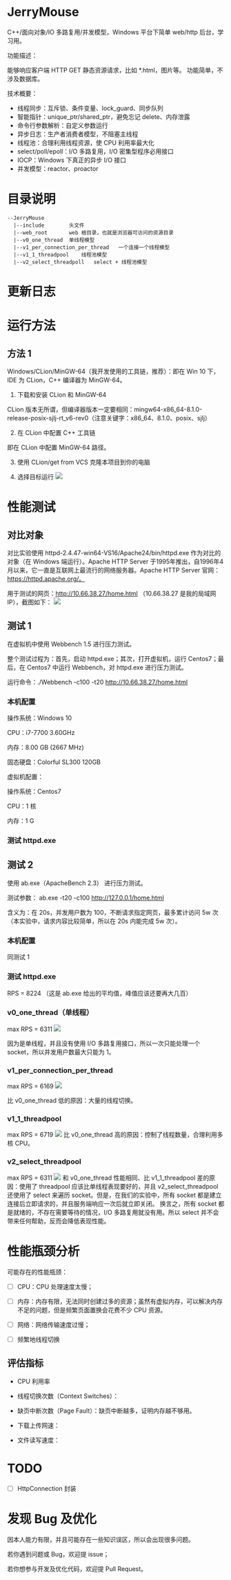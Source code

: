 # JerryMouse

C++/面向对象/IO 多路复用/并发模型，Windows 平台下简单 web/http 后台，学习用。

功能描述：

能够响应客户端 HTTP GET 静态资源请求，比如 *.html，图片等。
功能简单，不涉及数据库。

技术概要：

- 线程同步：互斥锁、条件变量、lock_guard、同步队列
- 智能指针：unique_ptr/shared_ptr，避免忘记 delete、内存泄露
- 命令行参数解析：自定义参数运行
- 异步日志：生产者消费者模型，不阻塞主线程
- 线程池：合理利用线程资源，使 CPU 利用率最大化
- select/poll/epoll：I/O 多路复用，I/O 密集型程序必用接口
- IOCP：Windows 下真正的异步 I/O 接口
- 并发模型：reactor、proactor


# 目录说明
```
--JerryMouse
  |--include        头文件
  |--web_root       web 根目录，也就是浏览器可访问的资源目录
  |--v0_one_thread  单线程模型
  |--v1_per_connection_per_thread   一个连接一个线程模型
  |--v1_1_threadpool    线程池模型
  |--v2_select_threadpoll   select + 线程池模型
```

# 更新日志


# 运行方法
## 方法 1
Windows/CLion/MinGW-64（我开发使用的工具链，推荐）：即在 Win 10 下，IDE 为 CLion，C++ 编译器为 MinGW-64。

1. 下载和安装 CLion 和 MinGW-64

CLion 版本无所谓，但编译器版本一定要相同：mingw64-x86_64-8.1.0-release-posix-sjlj-rt_v6-rev0（注意关键字：x86_64、8.1.0、posix、sjlj）

2. 在 CLion 中配置 C++ 工具链 
   
即在 CLion 中配置 MinGW-64 路径。

3. 使用 CLion/get from VCS 克隆本项目到你的电脑

4. 选择目标运行
![](https://github.com/jelly-lemon/JerryMouse/blob/master/img/select_target_to_run.png?raw=true)


# 性能测试
## 对比对象
对比实验使用 httpd-2.4.47-win64-VS16/Apache24/bin/httpd.exe 作为对比的对象（在 Windows 端运行）。Apache HTTP Server 于1995年推出，自1996年4月以来，它一直是互联网上最流行的网络服务器。Apache HTTP Server 官网：https://httpd.apache.org/。

用于测试的网页：http://10.66.38.27/home.html （10.66.38.27 是我的局域网 IP），截图如下：
![](https://github.com/jelly-lemon/JerryMouse/blob/master/img/test_page.png?raw=true)

## 测试 1
在虚拟机中使用 Webbench 1.5 进行压力测试。

整个测试过程为：首先，启动 httpd.exe；其次，打开虚拟机，运行 Centos7；最后，在 Centos7 中运行 Webbench，对 httpd.exe 进行压力测试。

运行命令：./Webbench -c100 -t20 http://10.66.38.27/home.html

### 本机配置

操作系统：Windows 10

CPU：i7-7700 3.60GHz

内存：8.00 GB (2667 MHz)

固态硬盘：Colorful SL300 120GB

虚拟机配置：

操作系统：Centos7

CPU：1 核

内存：1 G

### 测试 httpd.exe



## 测试 2
使用 ab.exe（ApacheBench 2.3） 进行压力测试。

测试参数：
ab.exe -t20 -c100 http://127.0.0.1/home.html

含义为：在 20s，并发用户数为 100，不断请求指定网页，最多累计访问 5w 次（本实验中，请求内容比较简单，所以在 20s 内能完成 5w 次）。

### 本机配置
同测试 1

### 测试 httpd.exe
RPS = 8224 （这是 ab.exe 给出的平均值，峰值应该还要再大几百）


### v0_one_thread（单线程）
max RPS = 6311
![](https://github.com/jelly-lemon/JerryMouse/blob/master/img/ab_v0.png?raw=true)

因为是单线程，并且没有使用 I/O 多路复用接口，所以一次只能处理一个 socket，所以并发用户数最大只能为 1。

### v1_per_connection_per_thread
max RPS = 6169 
![](https://github.com/jelly-lemon/JerryMouse/blob/master/img/ab_v1.png?raw=true)

比 v0_one_thread 低的原因：大量的线程切换。

### v1_1_threadpool
max RPS = 6719
![](https://github.com/jelly-lemon/JerryMouse/blob/master/img/ab_v1_1_threadpool.png?raw=true)
比 v0_one_thread 高的原因：控制了线程数量，合理利用多核 CPU。

### v2_select_threadpool
max RPS = 6311
![](https://github.com/jelly-lemon/JerryMouse/blob/master/img/ab_v2_select.png?raw=true)
和 v0_one_thread 性能相同、比 v1_1_threadpool 差的原因：使用了 threadpool 应该比单线程表现要好的，并且 v2_select_threadpool 
还使用了 select 来遍历 socket。但是，在我们的实验中，所有 socket 都是建立连接后立即请求的，并且服务端响应一次后就立即关闭。
换言之，所有 socket 都是就绪的，不存在需要等待的情况，I/O 多路复用就没有用。所以 select 并不会带来任何帮助，反而会降低表现性能。


# 性能瓶颈分析
可能存在的性能瓶颈：

- [ ] CPU：CPU 处理速度太慢；

- [ ] 内存：内存有限，无法同时创建过多的资源；虽然有虚拟内存，可以解决内存不足的问题，但是频繁页面置换会花费不少 CPU 资源。

- [ ] 网络：网络传输速度过慢；

- [ ] 频繁地线程切换

## 评估指标
- CPU 利用率

- 线程切换次数（Context Switches）：

- 缺页中断次数（Page Fault）：缺页中断越多，证明内存越不够用。

- 下载上传网速：

- 文件读写速度：

# TODO
- [ ] HttpConnection 封装



# 发现 Bug 及优化

因本人能力有限，并且可能存在一些知识误区，所以会出现很多问题。

若你遇到问题或 Bug，欢迎提 issue；

若你想参与开发及优化代码，欢迎提 Pull Request。

